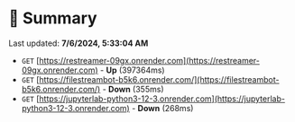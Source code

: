 # 📖 Summary
Last updated: **7/6/2024, 5:33:04 AM**

- `GET` [https://restreamer-09gx.onrender.com](https://restreamer-09gx.onrender.com) - **Up** (397364ms)
- `GET` [https://filestreambot-b5k6.onrender.com/](https://filestreambot-b5k6.onrender.com/) - **Down** (355ms)
- `GET` [https://jupyterlab-python3-12-3.onrender.com](https://jupyterlab-python3-12-3.onrender.com) - **Down** (268ms)
